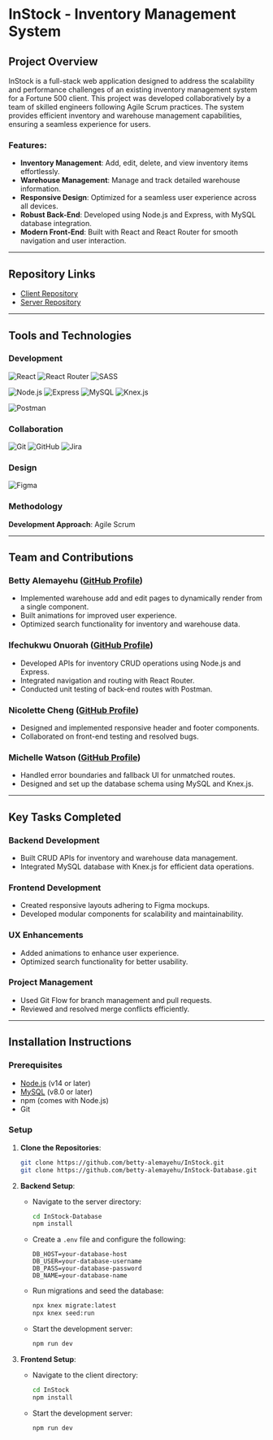 # InStock - Inventory Management System

## Project Overview

InStock is a full-stack web application designed to address the scalability and performance challenges of an existing inventory management system for a Fortune 500 client. This project was developed collaboratively by a team of skilled engineers following Agile Scrum practices. The system provides efficient inventory and warehouse management capabilities, ensuring a seamless experience for users.

### Features:

- **Inventory Management**: Add, edit, delete, and view inventory items effortlessly.
- **Warehouse Management**: Manage and track detailed warehouse information.
- **Responsive Design**: Optimized for a seamless user experience across all devices.
- **Robust Back-End**: Developed using Node.js and Express, with MySQL database integration.
- **Modern Front-End**: Built with React and React Router for smooth navigation and user interaction.

---

## Repository Links

- [Client Repository](https://github.com/betty-alemayehu/InStock/)
- [Server Repository](https://github.com/betty-alemayehu/InStock-Database/)

---

## Tools and Technologies

### Development
![React](https://img.shields.io/badge/React-61DAFB?style=for-the-badge&logo=react&logoColor=black)  ![React Router](https://img.shields.io/badge/React_Router-CA4245?style=for-the-badge&logo=react-router&logoColor=white)  ![SASS](https://img.shields.io/badge/SASS-CC6699?style=for-the-badge&logo=sass&logoColor=white)  

![Node.js](https://img.shields.io/badge/Node.js-339933?style=for-the-badge&logo=nodedotjs&logoColor=white)  ![Express](https://img.shields.io/badge/Express-000000?style=for-the-badge&logo=express&logoColor=white)  ![MySQL](https://img.shields.io/badge/MySQL-4479A1?style=for-the-badge&logo=mysql&logoColor=white)  ![Knex.js](https://img.shields.io/badge/Knex.js-EF5B25?style=for-the-badge&logoColor=white)  

![Postman](https://img.shields.io/badge/Postman-FF6C37?style=for-the-badge&logo=postman&logoColor=white)

### Collaboration
![Git](https://img.shields.io/badge/Git-F05032?style=for-the-badge&logo=git&logoColor=white)  ![GitHub](https://img.shields.io/badge/GitHub-181717?style=for-the-badge&logo=github&logoColor=white)  ![Jira](https://img.shields.io/badge/Jira-0052CC?style=for-the-badge&logo=jira&logoColor=white)

### Design
![Figma](https://img.shields.io/badge/Figma-F24E1E?style=for-the-badge&logo=figma&logoColor=white)

### Methodology
**Development Approach**: Agile Scrum

---

## Team and Contributions

### Betty Alemayehu ([GitHub Profile](https://github.com/betty-alemayehu))
- Implemented warehouse add and edit pages to dynamically render from a single component.
- Built animations for improved user experience.
- Optimized search functionality for inventory and warehouse data.

### Ifechukwu Onuorah ([GitHub Profile](https://github.com/ifechukwu123))
- Developed APIs for inventory CRUD operations using Node.js and Express.
- Integrated navigation and routing with React Router.
- Conducted unit testing of back-end routes with Postman.

### Nicolette Cheng ([GitHub Profile](https://github.com/nicolette-cheng))
- Designed and implemented responsive header and footer components.
- Collaborated on front-end testing and resolved bugs.

### Michelle Watson ([GitHub Profile](https://github.com/Michelle-Watson))
- Handled error boundaries and fallback UI for unmatched routes.
- Designed and set up the database schema using MySQL and Knex.js.

---

## Key Tasks Completed

### Backend Development
- Built CRUD APIs for inventory and warehouse data management.
- Integrated MySQL database with Knex.js for efficient data operations.

### Frontend Development
- Created responsive layouts adhering to Figma mockups.
- Developed modular components for scalability and maintainability.

### UX Enhancements
- Added animations to enhance user experience.
- Optimized search functionality for better usability.

### Project Management
- Used Git Flow for branch management and pull requests.
- Reviewed and resolved merge conflicts efficiently.

---

## Installation Instructions

### Prerequisites
- [Node.js](https://nodejs.org/) (v14 or later)
- [MySQL](https://www.mysql.com/) (v8.0 or later)
- npm (comes with Node.js)
- Git

### Setup

1. **Clone the Repositories**:
   ```bash
   git clone https://github.com/betty-alemayehu/InStock.git
   git clone https://github.com/betty-alemayehu/InStock-Database.git

2. **Backend Setup**:
   - Navigate to the server directory:
     ```bash
     cd InStock-Database
     npm install
     ```

   - Create a `.env` file and configure the following:
     ```env
     DB_HOST=your-database-host
     DB_USER=your-database-username
     DB_PASS=your-database-password
     DB_NAME=your-database-name
     ```

   - Run migrations and seed the database:
     ```bash
     npx knex migrate:latest
     npx knex seed:run
     ```

   - Start the development server:
     ```bash
     npm run dev
     ```

3. **Frontend Setup**:
   - Navigate to the client directory:
     ```bash
     cd InStock
     npm install
     ```

   - Start the development server:
     ```bash
     npm run dev
     ```

